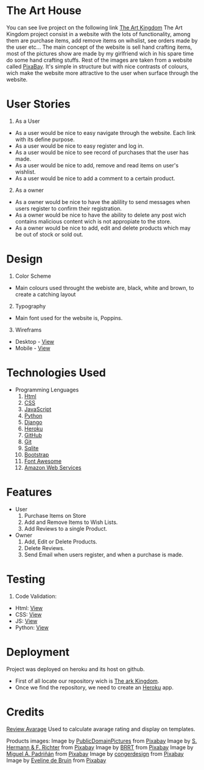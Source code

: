 # The Art House
You can see live project on the following link [The Art Kingdom](https://carlos-the-kingdom-art.herokuapp.com/)
The Art Kingdom project consist in a website with the lots of functionality, among them are purchase items, add remove items on wihslist, see orders made by the user etc...
The main concept of the website is sell hand crafting items, most of the pictures show are made by my girlfriend wich in his spare time do some hand crafting stuffs. Rest of the images are taken from a website called [PixaBay]().
It's simple in structure but with nice contrasts of colours, wich make the website more attractive to the user when surface through the website.
# User Stories
1. As a User
  - As a user would be nice to easy navigate through the website. Each link with its define purpose.
  - As a user would be nice to easy register and log in.
  - As a user would be nice to see record of purchases that the user has made.
  - As a user would be nice to add, remove and read items on user's wishlist.
  - As a user would be nice to add a comment to a certain product.
2. As a owner
  - As a owner would be nice to have the ablility to send messages when users register to confirm their registration.
  - As a owner would be nice to have the ability to delete any post wich contains malicious content wich is not appropiate to the store.
  - As a owner would be nice to add, edit and delete products which may be out of stock or sold out.

# Design
1. Color Scheme
  - Main colours used throught the webiste are, black, white and brown, to create a catching layout
2. Typography
  - Main font used for the website is, Poppins.
3. Wireframs
  - Desktop - [View]()
  - Mobile - [View]()

# Technologies Used
- Programming Lenguages
  1. [Html]()
  2. [CSS]()
  3. [JavaScript]()
  4. [Python]()
  5. [Django]()
  6. [Heroku]()
  7. [GitHub]()
  8. [Git]()
  9. [Sqlite]()
  10. [Bootstrap]()
  11. [Font Awesome]()
  12. [Amazon Web Services]()

# Features
- User
  1. Purchase Items on Store
  2. Add and Remove Items to Wish Lists.
  3. Add Reviews to a single Product.
- Owner
  1. Add, Edit or Delete Products.
  2. Delete Reviews.
  3. Send Email when users register, and when a purchase is made.
# Testing
1. Code Validation:
  - Html: [View]()
  - CSS: [View]()
  - JS: [View]()
  - Python: [View]()
# Deployment
Project was deployed on heroku and its host on github.
- First of all locate our repository wich is [The ark Kingdom](https://github.com/CarlosFaccelli26/Bread-Butter-Milestone).
- Once we find the repository, we need to create an [Heroku]() app.

# Credits

[Review Avarage](https://stackoverflow.com/questions/68255990/how-to-show-average-of-star-rating-in-django) Used to calculate avarage rating and display on templates.


Products images:
Image by <a href="https://pixabay.com/users/publicdomainpictures-14/?utm_source=link-attribution&amp;utm_medium=referral&amp;utm_campaign=image&amp;utm_content=1850">PublicDomainPictures</a> from <a href="https://pixabay.com/?utm_source=link-attribution&amp;utm_medium=referral&amp;utm_campaign=image&amp;utm_content=1850">Pixabay</a>
Image by <a href="https://pixabay.com/users/pixel2013-2364555/?utm_source=link-attribution&amp;utm_medium=referral&amp;utm_campaign=image&amp;utm_content=3388646">S. Hermann &amp; F. Richter</a> from <a href="https://pixabay.com/?utm_source=link-attribution&amp;utm_medium=referral&amp;utm_campaign=image&amp;utm_content=3388646">Pixabay</a>
Image by <a href="https://pixabay.com/users/brrt-122519/?utm_source=link-attribution&amp;utm_medium=referral&amp;utm_campaign=image&amp;utm_content=841714">BRRT</a> from <a href="https://pixabay.com/?utm_source=link-attribution&amp;utm_medium=referral&amp;utm_campaign=image&amp;utm_content=841714">Pixabay</a>
Image by <a href="https://pixabay.com/users/padrinan-1694659/?utm_source=link-attribution&amp;utm_medium=referral&amp;utm_campaign=image&amp;utm_content=3218197">Miguel Á. Padriñán</a> from <a href="https://pixabay.com/?utm_source=link-attribution&amp;utm_medium=referral&amp;utm_campaign=image&amp;utm_content=3218197">Pixabay</a>
Image by <a href="https://pixabay.com/users/congerdesign-509903/?utm_source=link-attribution&amp;utm_medium=referral&amp;utm_campaign=image&amp;utm_content=1514007">congerdesign</a> from <a href="https://pixabay.com/?utm_source=link-attribution&amp;utm_medium=referral&amp;utm_campaign=image&amp;utm_content=1514007">Pixabay</a>
Image by <a href="https://pixabay.com/users/mrsbrown-692504/?utm_source=link-attribution&amp;utm_medium=referral&amp;utm_campaign=image&amp;utm_content=4256372">Eveline de Bruin</a> from <a href="https://pixabay.com/?utm_source=link-attribution&amp;utm_medium=referral&amp;utm_campaign=image&amp;utm_content=4256372">Pixabay</a>